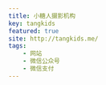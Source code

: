 ```yaml
---
title: 小糖人摄影机构
key: tangkids
featured: true
site: http://tangkids.me/
tags: 
    - 网站
    - 微信公众号
    - 微信支付
---
```

